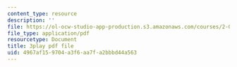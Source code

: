 ```yaml
---
content_type: resource
description: ''
file: https://ol-ocw-studio-app-production.s3.amazonaws.com/courses/2-003sc-engineering-dynamics-fall-2011/4967af159704a3f6aa7fa2bbbd44a563_tm51lwadMOc.pdf
file_type: application/pdf
resourcetype: Document
title: 3play pdf file
uid: 4967af15-9704-a3f6-aa7f-a2bbbd44a563
---
```

